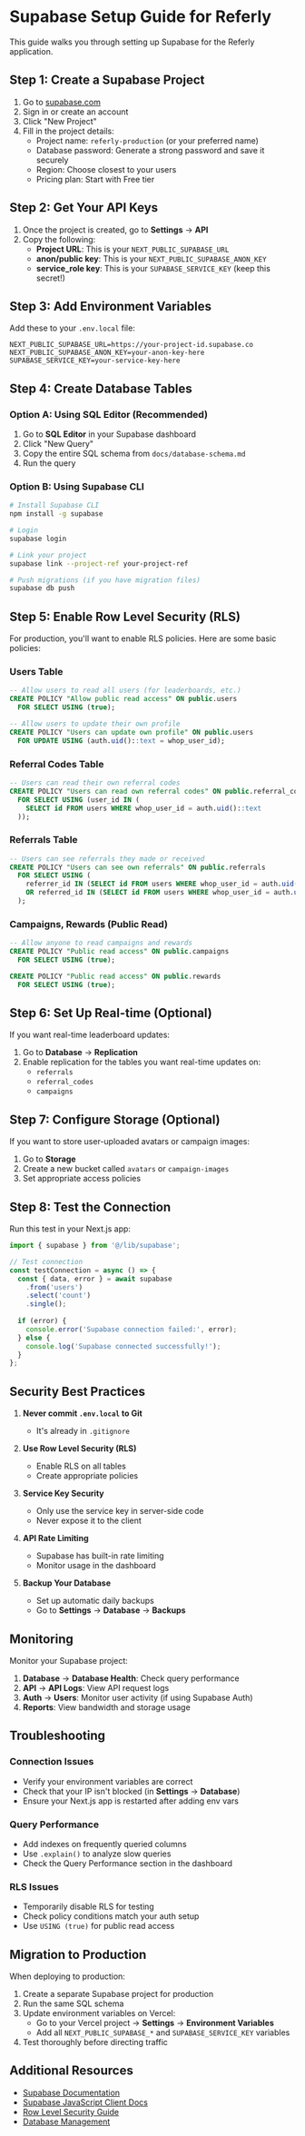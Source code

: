 # Supabase Setup Guide for Referly

This guide walks you through setting up Supabase for the Referly application.

## Step 1: Create a Supabase Project

1. Go to [supabase.com](https://supabase.com)
2. Sign in or create an account
3. Click "New Project"
4. Fill in the project details:
   - Project name: `referly-production` (or your preferred name)
   - Database password: Generate a strong password and save it securely
   - Region: Choose closest to your users
   - Pricing plan: Start with Free tier

## Step 2: Get Your API Keys

1. Once the project is created, go to **Settings** → **API**
2. Copy the following:
   - **Project URL**: This is your `NEXT_PUBLIC_SUPABASE_URL`
   - **anon/public key**: This is your `NEXT_PUBLIC_SUPABASE_ANON_KEY`
   - **service_role key**: This is your `SUPABASE_SERVICE_KEY` (keep this secret!)

## Step 3: Add Environment Variables

Add these to your `.env.local` file:

```env
NEXT_PUBLIC_SUPABASE_URL=https://your-project-id.supabase.co
NEXT_PUBLIC_SUPABASE_ANON_KEY=your-anon-key-here
SUPABASE_SERVICE_KEY=your-service-key-here
```

## Step 4: Create Database Tables

### Option A: Using SQL Editor (Recommended)

1. Go to **SQL Editor** in your Supabase dashboard
2. Click "New Query"
3. Copy the entire SQL schema from `docs/database-schema.md`
4. Run the query

### Option B: Using Supabase CLI

```bash
# Install Supabase CLI
npm install -g supabase

# Login
supabase login

# Link your project
supabase link --project-ref your-project-ref

# Push migrations (if you have migration files)
supabase db push
```

## Step 5: Enable Row Level Security (RLS)

For production, you'll want to enable RLS policies. Here are some basic policies:

### Users Table
```sql
-- Allow users to read all users (for leaderboards, etc.)
CREATE POLICY "Allow public read access" ON public.users
  FOR SELECT USING (true);

-- Allow users to update their own profile
CREATE POLICY "Users can update own profile" ON public.users
  FOR UPDATE USING (auth.uid()::text = whop_user_id);
```

### Referral Codes Table
```sql
-- Users can read their own referral codes
CREATE POLICY "Users can read own referral codes" ON public.referral_codes
  FOR SELECT USING (user_id IN (
    SELECT id FROM users WHERE whop_user_id = auth.uid()::text
  ));
```

### Referrals Table
```sql
-- Users can see referrals they made or received
CREATE POLICY "Users can see own referrals" ON public.referrals
  FOR SELECT USING (
    referrer_id IN (SELECT id FROM users WHERE whop_user_id = auth.uid()::text)
    OR referred_id IN (SELECT id FROM users WHERE whop_user_id = auth.uid()::text)
  );
```

### Campaigns, Rewards (Public Read)
```sql
-- Allow anyone to read campaigns and rewards
CREATE POLICY "Public read access" ON public.campaigns
  FOR SELECT USING (true);

CREATE POLICY "Public read access" ON public.rewards
  FOR SELECT USING (true);
```

## Step 6: Set Up Real-time (Optional)

If you want real-time leaderboard updates:

1. Go to **Database** → **Replication**
2. Enable replication for the tables you want real-time updates on:
   - `referrals`
   - `referral_codes`
   - `campaigns`

## Step 7: Configure Storage (Optional)

If you want to store user-uploaded avatars or campaign images:

1. Go to **Storage**
2. Create a new bucket called `avatars` or `campaign-images`
3. Set appropriate access policies

## Step 8: Test the Connection

Run this test in your Next.js app:

```typescript
import { supabase } from '@/lib/supabase';

// Test connection
const testConnection = async () => {
  const { data, error } = await supabase
    .from('users')
    .select('count')
    .single();
    
  if (error) {
    console.error('Supabase connection failed:', error);
  } else {
    console.log('Supabase connected successfully!');
  }
};
```

## Security Best Practices

1. **Never commit `.env.local` to Git**
   - It's already in `.gitignore`

2. **Use Row Level Security (RLS)**
   - Enable RLS on all tables
   - Create appropriate policies

3. **Service Key Security**
   - Only use the service key in server-side code
   - Never expose it to the client

4. **API Rate Limiting**
   - Supabase has built-in rate limiting
   - Monitor usage in the dashboard

5. **Backup Your Database**
   - Set up automatic daily backups
   - Go to **Settings** → **Database** → **Backups**

## Monitoring

Monitor your Supabase project:

1. **Database** → **Database Health**: Check query performance
2. **API** → **API Logs**: View API request logs
3. **Auth** → **Users**: Monitor user activity (if using Supabase Auth)
4. **Reports**: View bandwidth and storage usage

## Troubleshooting

### Connection Issues
- Verify your environment variables are correct
- Check that your IP isn't blocked (in **Settings** → **Database**)
- Ensure your Next.js app is restarted after adding env vars

### Query Performance
- Add indexes on frequently queried columns
- Use `.explain()` to analyze slow queries
- Check the Query Performance section in the dashboard

### RLS Issues
- Temporarily disable RLS for testing
- Check policy conditions match your auth setup
- Use `USING (true)` for public read access

## Migration to Production

When deploying to production:

1. Create a separate Supabase project for production
2. Run the same SQL schema
3. Update environment variables on Vercel:
   - Go to your Vercel project → **Settings** → **Environment Variables**
   - Add all `NEXT_PUBLIC_SUPABASE_*` and `SUPABASE_SERVICE_KEY` variables
4. Test thoroughly before directing traffic

## Additional Resources

- [Supabase Documentation](https://supabase.com/docs)
- [Supabase JavaScript Client Docs](https://supabase.com/docs/reference/javascript/introduction)
- [Row Level Security Guide](https://supabase.com/docs/guides/auth/row-level-security)
- [Database Management](https://supabase.com/docs/guides/database/overview)

